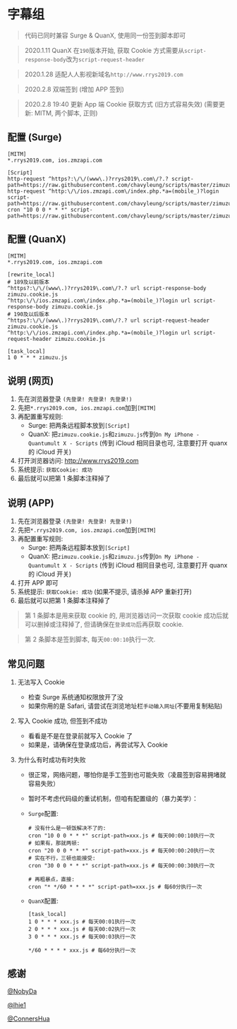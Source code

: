 # 字幕组

> 代码已同时兼容 Surge & QuanX, 使用同一份签到脚本即可

> 2020.1.11 QuanX 在`190`版本开始, 获取 Cookie 方式需要从`script-response-body`改为`script-request-header`

> 2020.1.28 适配人人影视新域名`http://www.rrys2019.com`

> 2020.2.8 双端签到 (增加 APP 签到)

> 2020.2.8 19:40 更新 App 端 Cookie 获取方式 (旧方式容易失效) (需要更新: MITM, 两个脚本, 正则)

## 配置 (Surge)

```properties
[MITM]
*.rrys2019.com, ios.zmzapi.com

[Script]
http-request ^https?:\/\/(www\.)?rrys2019\.com\/?.? script-path=https://raw.githubusercontent.com/chavyleung/scripts/master/zimuzu/zimuzu.cookie.js
http-request ^http:\/\/ios.zmzapi.com\/index.php.*a=(mobile_)?login script-path=https://raw.githubusercontent.com/chavyleung/scripts/master/zimuzu/zimuzu.cookie.js
cron "10 0 0 * * *" script-path=https://raw.githubusercontent.com/chavyleung/scripts/master/zimuzu/zimuzu.js
```

## 配置 (QuanX)

```properties
[MITM]
*.rrys2019.com, ios.zmzapi.com

[rewrite_local]
# 189及以前版本
^https?:\/\/(www\.)?rrys2019\.com\/?.? url script-response-body zimuzu.cookie.js
^http:\/\/ios.zmzapi.com\/index.php.*a=(mobile_)?login url script-response-body zimuzu.cookie.js
# 190及以后版本
^https?:\/\/(www\.)?rrys2019\.com\/?.? url script-request-header zimuzu.cookie.js
^http:\/\/ios.zmzapi.com\/index.php.*a=(mobile_)?login url script-request-header zimuzu.cookie.js

[task_local]
1 0 * * * zimuzu.js
```

## 说明 (网页)

1. 先在浏览器登录 `(先登录! 先登录! 先登录!)`
2. 先把`*.rrys2019.com, ios.zmzapi.com`加到`[MITM]`
3. 再配置重写规则:
   - Surge: 把两条远程脚本放到`[Script]`
   - QuanX: 把`zimuzu.cookie.js`和`zimuzu.js`传到`On My iPhone - Quantumult X - Scripts` (传到 iCloud 相同目录也可, 注意要打开 quanx 的 iCloud 开关)
4. 打开浏览器访问: http://www.rrys2019.com
5. 系统提示: `获取Cookie: 成功`
6. 最后就可以把第 1 条脚本注释掉了

## 说明 (APP)

1. 先在浏览器登录 `(先登录! 先登录! 先登录!)`
2. 先把`*.rrys2019.com, ios.zmzapi.com`加到`[MITM]`
3. 再配置重写规则:
   - Surge: 把两条远程脚本放到`[Script]`
   - QuanX: 把`zimuzu.cookie.js`和`zimuzu.js`传到`On My iPhone - Quantumult X - Scripts` (传到 iCloud 相同目录也可, 注意要打开 quanx 的 iCloud 开关)
4. 打开 APP 即可
5. 系统提示: `获取Cookie: 成功` (如果不提示, 请杀掉 APP 重新打开)
6. 最后就可以把第 1 条脚本注释掉了

> 第 1 条脚本是用来获取 cookie 的, 用浏览器访问一次获取 cookie 成功后就可以删掉或注释掉了, 但请确保在`登录成功`后再获取 cookie.

> 第 2 条脚本是签到脚本, 每天`00:00:10`执行一次.

## 常见问题

1. 无法写入 Cookie

   - 检查 Surge 系统通知权限放开了没
   - 如果你用的是 Safari, 请尝试在浏览地址栏`手动输入网址`(不要用复制粘贴)

2. 写入 Cookie 成功, 但签到不成功

   - 看看是不是在登录前就写入 Cookie 了
   - 如果是，请确保在登录成功后，再尝试写入 Cookie

3. 为什么有时成功有时失败

   - 很正常，网络问题，哪怕你是手工签到也可能失败（凌晨签到容易拥堵就容易失败）
   - 暂时不考虑代码级的重试机制，但咱有配置级的（暴力美学）：

   - `Surge`配置:

     ```properties
     # 没有什么是一顿饭解决不了的:
     cron "10 0 0 * * *" script-path=xxx.js # 每天00:00:10执行一次
     # 如果有，那就两顿:
     cron "20 0 0 * * *" script-path=xxx.js # 每天00:00:20执行一次
     # 实在不行，三顿也能接受:
     cron "30 0 0 * * *" script-path=xxx.js # 每天00:00:30执行一次

     # 再粗暴点，直接:
     cron "* */60 * * * *" script-path=xxx.js # 每60分执行一次
     ```

   - `QuanX`配置:

     ```properties
     [task_local]
     1 0 * * * xxx.js # 每天00:01执行一次
     2 0 * * * xxx.js # 每天00:02执行一次
     3 0 * * * xxx.js # 每天00:03执行一次

     */60 * * * * xxx.js # 每60分执行一次
     ```

## 感谢

[@NobyDa](https://github.com/NobyDa)

[@lhie1](https://github.com/lhie1)

[@ConnersHua](https://github.com/ConnersHua)
